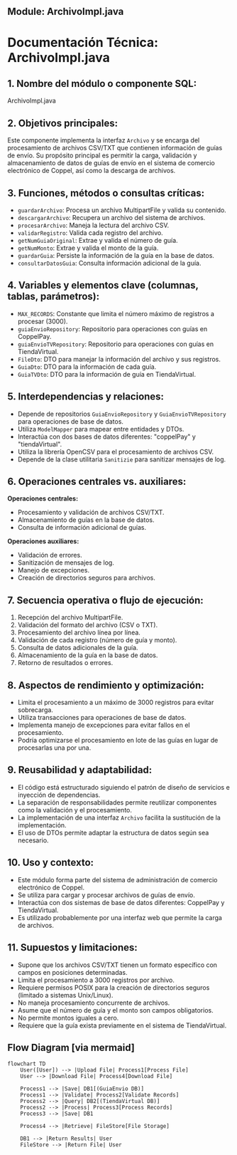 ## Module: ArchivoImpl.java

# Documentación Técnica: ArchivoImpl.java

## 1. **Nombre del módulo o componente SQL:**
ArchivoImpl.java

## 2. **Objetivos principales:**
Este componente implementa la interfaz `Archivo` y se encarga del procesamiento de archivos CSV/TXT que contienen información de guías de envío. Su propósito principal es permitir la carga, validación y almacenamiento de datos de guías de envío en el sistema de comercio electrónico de Coppel, así como la descarga de archivos.

## 3. **Funciones, métodos o consultas críticas:**
- `guardarArchivo`: Procesa un archivo MultipartFile y valida su contenido.
- `descargarArchivo`: Recupera un archivo del sistema de archivos.
- `procesarArchivo`: Maneja la lectura del archivo CSV.
- `validarRegistro`: Valida cada registro del archivo.
- `getNumGuiaOriginal`: Extrae y valida el número de guía.
- `getNumMonto`: Extrae y valida el monto de la guía.
- `guardarGuia`: Persiste la información de la guía en la base de datos.
- `consultarDatosGuia`: Consulta información adicional de la guía.

## 4. **Variables y elementos clave (columnas, tablas, parámetros):**
- `MAX_RECORDS`: Constante que limita el número máximo de registros a procesar (3000).
- `guiaEnvioRepository`: Repositorio para operaciones con guías en CoppelPay.
- `guiaEnvioTVRepository`: Repositorio para operaciones con guías en TiendaVirtual.
- `FileDto`: DTO para manejar la información del archivo y sus registros.
- `GuiaDto`: DTO para la información de cada guía.
- `GuiaTVDto`: DTO para la información de guía en TiendaVirtual.

## 5. **Interdependencias y relaciones:**
- Depende de repositorios `GuiaEnvioRepository` y `GuiaEnvioTVRepository` para operaciones de base de datos.
- Utiliza `ModelMapper` para mapear entre entidades y DTOs.
- Interactúa con dos bases de datos diferentes: "coppelPay" y "tiendaVirtual".
- Utiliza la librería OpenCSV para el procesamiento de archivos CSV.
- Depende de la clase utilitaria `Sanitizie` para sanitizar mensajes de log.

## 6. **Operaciones centrales vs. auxiliares:**
**Operaciones centrales:**
- Procesamiento y validación de archivos CSV/TXT.
- Almacenamiento de guías en la base de datos.
- Consulta de información adicional de guías.

**Operaciones auxiliares:**
- Validación de errores.
- Sanitización de mensajes de log.
- Manejo de excepciones.
- Creación de directorios seguros para archivos.

## 7. **Secuencia operativa o flujo de ejecución:**
1. Recepción del archivo MultipartFile.
2. Validación del formato del archivo (CSV o TXT).
3. Procesamiento del archivo línea por línea.
4. Validación de cada registro (número de guía y monto).
5. Consulta de datos adicionales de la guía.
6. Almacenamiento de la guía en la base de datos.
7. Retorno de resultados o errores.

## 8. **Aspectos de rendimiento y optimización:**
- Limita el procesamiento a un máximo de 3000 registros para evitar sobrecarga.
- Utiliza transacciones para operaciones de base de datos.
- Implementa manejo de excepciones para evitar fallos en el procesamiento.
- Podría optimizarse el procesamiento en lote de las guías en lugar de procesarlas una por una.

## 9. **Reusabilidad y adaptabilidad:**
- El código está estructurado siguiendo el patrón de diseño de servicios e inyección de dependencias.
- La separación de responsabilidades permite reutilizar componentes como la validación y el procesamiento.
- La implementación de una interfaz `Archivo` facilita la sustitución de la implementación.
- El uso de DTOs permite adaptar la estructura de datos según sea necesario.

## 10. **Uso y contexto:**
- Este módulo forma parte del sistema de administración de comercio electrónico de Coppel.
- Se utiliza para cargar y procesar archivos de guías de envío.
- Interactúa con dos sistemas de base de datos diferentes: CoppelPay y TiendaVirtual.
- Es utilizado probablemente por una interfaz web que permite la carga de archivos.

## 11. **Supuestos y limitaciones:**
- Supone que los archivos CSV/TXT tienen un formato específico con campos en posiciones determinadas.
- Limita el procesamiento a 3000 registros por archivo.
- Requiere permisos POSIX para la creación de directorios seguros (limitado a sistemas Unix/Linux).
- No maneja procesamiento concurrente de archivos.
- Asume que el número de guía y el monto son campos obligatorios.
- No permite montos iguales a cero.
- Requiere que la guía exista previamente en el sistema de TiendaVirtual.
## Flow Diagram [via mermaid]
```mermaid
flowchart TD
    User([User]) --> |Upload File| Process1[Process File]
    User --> |Download File| Process4[Download File]
    
    Process1 --> |Save| DB1[(GuiaEnvio DB)]
    Process1 --> |Validate| Process2[Validate Records]
    Process2 --> |Query| DB2[(TiendaVirtual DB)]
    Process2 --> |Process| Process3[Process Records]
    Process3 --> |Save| DB1
    
    Process4 --> |Retrieve| FileStore[File Storage]
    
    DB1 --> |Return Results| User
    FileStore --> |Return File| User
```
